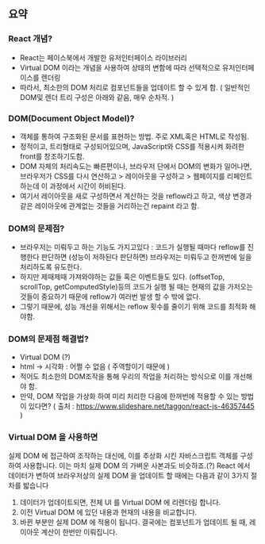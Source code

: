 ## 요약
### React 개념?
- React는 페이스북에서 개발한 유저인터페이스 라이브러리
- Virtual DOM 이라는 개념을 사용하여 상태의 변함에 따라 선택적으로 유저인터페이스를 렌더링
- 따라서, 최소한의 DOM 처리로 컴포넌트들을 업데이트 할 수 있게 함.
( 일반적인 DOM및 렌더 트리 구성은 아래와 같음, 매우 순차적. )
### DOM(Document Object Model)?
- 객체를 통하여 구조화된 문서를 표현하는 방법. 주로 XML혹은 HTML로 작성됨.
- 정적이고, 트리형태로 구성되어있으며, JavaScript와 CSS를 적용시켜 화려한 front를 창조하기도함.
- DOM 자체의 처리속도는 빠른편이나, 브라우저 단에서 DOM의 변화가 일어나면, 브라우저가 CSS를 다시 연산하고 > 레이아웃을 구성하고 > 웹페이지를 리페인트 하는데 이 과정에서 시간이 허비된다.
- 여기서 레이아웃을 새로 구성하면서 계산하는 것을 reflow라고 하고, 색상 변경과 같은 레이아웃에 관계없는 것들을 거리하는건 repaint 라고 함.

### DOM의 문제점?
- 브라우저는 미뤄두고 하는 기능도 가지고있다 : 코드가 실행될 때마다 reflow를 진행한다 판단하면 (성능이 저하된다 판단하면) 브라우저는 미뤄두고 한꺼번에 일을 처리하도록 유도한다.
- 하지만 제때제때 가져와야하는 값들 혹은 이벤트들도 있다. (offsetTop, scrollTop, getComputedStyle)등의 코드가 실행 될 때는 현재의 값을 가저오는 것들이 중요하기 때문에 reflow가 여러번 발생 할 수 밖에 없다.
- 그렇기 때문에, 성능 개선을 위해서는 reflow 횟수를 줄이기 위해 코드를 최적화 해야함.

### DOM의 문제점 해결법?
- Virtual DOM (?)
- html -> 시각화 : 어쩔 수 없음 ( 주역할이기 때문에 )
- 적어도 최소한의 DOM조작을 통해 우리의 작업을 처리하는 방식으로 이를 개선해야 함.
- 만약, DOM 작업을 가상화 하여 미리 처리한 다음에 한꺼번에 적용할 수 있는 방법이 있다면?
( 출처 : https://www.slideshare.net/taggon/react-js-46357445 )

### Virtual DOM 을 사용하면
실제 DOM 에 접근하여 조작하는 대신에, 이를 추상화 시킨 자바스크립트 객체를 구성하여 사용합니다.
이는 마치 실제 DOM 의 가벼운 사본과도 비슷하죠.(?)
React 에서 데이터가 변하여 브라우저상의 실제 DOM 을 업데이트 할 때에는 다음과 같이 3가지 절차를 밟습니다
1. 데이터가 업데이트되면, 전체 UI 를 Virtual DOM 에 리렌더링 합니다.
2. 이전 Virtual DOM 에 있던 내용과 현재의 내용을 비교합니다.
3. 바뀐 부분만 실제 DOM 에 적용이 됩니다.
결국에는 컴포넌트가 업데이트 될 때, 레이아웃 계산이 한번만 이뤄집니다.
